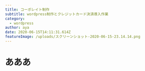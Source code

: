```yaml
---
title: コーポレイト制作
subtitle: wordpress制作とクレジットカード決済導入作業
category:
  - wordpress
author: aya
date: 2020-06-15T14:11:31.614Z
featureImage: /uploads/スクリーンショット-2020-06-15-23.14.14.png
---
```

# あああ